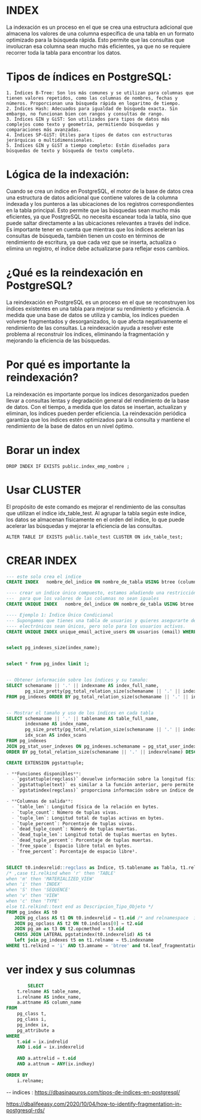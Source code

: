 

# INDEX
La indexación es un proceso en el que se crea una estructura adicional que almacena los valores de una columna específica de una tabla en un formato optimizado para la búsqueda rápida. Esto permite que las consultas que involucran esa columna sean mucho más eficientes, ya que no se requiere recorrer toda la tabla para encontrar los datos.

# Tipos de índices en PostgreSQL:
    1. Índices B-Tree: Son los más comunes y se utilizan para columnas que tienen valores repetidos, como las columnas de nombres, fechas y números. Proporcionan una búsqueda rápida en logaritmo de tiempo.
    2. Índices Hash: Adecuados para igualdad de búsqueda exacta. Sin embargo, no funcionan bien con rangos y consultas de rango.
    3. Índices GIN y GiST: Son utilizados para tipos de datos más complejos como texto y geometría, permitiendo búsquedas y comparaciones más avanzadas.
    4. Índices SP-GiST: Útiles para tipos de datos con estructuras jerárquicas o multidimensionales.
    5. Índices GIN y GiST a tiempo completo: Están diseñados para búsquedas de texto y búsqueda de texto completo.


# Lógica de la indexación:
Cuando se crea un índice en PostgreSQL, el motor de la base de datos crea una estructura de datos adicional que contiene valores de la columna indexada y los punteros a las ubicaciones de los registros correspondientes en la tabla principal. Esto permite que las búsquedas sean mucho más eficientes, ya que PostgreSQL no necesita escanear toda la tabla, sino que puede saltar directamente a las ubicaciones relevantes a través del índice.
Es importante tener en cuenta que mientras que los índices aceleran las consultas de búsqueda, también tienen un costo en términos de rendimiento de escritura, ya que cada vez que se inserta, actualiza o elimina un registro, el índice debe actualizarse para reflejar esos cambios.



# ¿Qué es la reindexación en PostgreSQL?
La reindexación en PostgreSQL es un proceso en el que se reconstruyen los índices existentes en una tabla para mejorar su rendimiento y eficiencia. A medida que una base de datos se utiliza y cambia, los índices pueden volverse fragmentados y desorganizados, lo que afecta negativamente el rendimiento de las consultas. La reindexación ayuda a resolver este problema al reconstruir los índices, eliminando la fragmentación y mejorando la eficiencia de las búsquedas.

# Por qué es importante la reindexación?
La reindexación es importante porque los índices desorganizados pueden llevar a consultas lentas y degradación general del rendimiento de la base de datos. Con el tiempo, a medida que los datos se insertan, actualizan y eliminan, los índices pueden perder eficiencia. La reindexación periódica garantiza que los índices estén optimizados para la consulta y mantiene el rendimiento de la base de datos en un nivel óptimo.

# Borar un index
	DROP INDEX IF EXISTS public.index_emp_nombre ;


# Usar CLUSTER
El propósito de este comando es mejorar el rendimiento de las consultas que utilizan el índice idx_table_test. Al agrupar la tabla según este índice, los datos se almacenan físicamente en el orden del índice, lo que puede acelerar las búsquedas y mejorar la eficiencia de las consultas.

	ALTER TABLE IF EXISTS public.table_test CLUSTER ON idx_table_test;

# CREAR INDEX 
```SQL
--- este solo crea el indice 
CREATE INDEX   nombre_del_indice ON nombre_de_tabla USING btree (columna1, columna2, ...);

---- crear un índice único compuesto, estamos añadiendo una restricción (constraint) a la tabla,
---  para que los valores de las columnas no sean iguales 
CREATE UNIQUE INDEX   nombre_del_indice ON nombre_de_tabla USING btree (columna1, columna2, ...);

---- Ejemplo 1: Índice Único Condicional
--- Supongamos que tienes una tabla de usuarios y quieres asegurarte de que los correos 
---- electrónicos sean únicos, pero solo para los usuarios activos.
CREATE UNIQUE INDEX unique_email_active_users ON usuarios (email) WHERE activo = true;

```

```SQL

select pg_indexes_size(index_name);


select * from pg_index limit 1;


-- Obtener información sobre los índices y su tamaño:
SELECT schemaname || '.' || indexname AS index_full_name,
       pg_size_pretty(pg_total_relation_size(schemaname || '.' || indexname)) AS size
FROM pg_indexes ORDER BY pg_total_relation_size(schemaname || '.' || indexname) DESC;


-- Mostrar el tamaño y uso de los índices en cada tabla
SELECT schemaname || '.' || tablename AS table_full_name,
       indexname AS index_name,
       pg_size_pretty(pg_total_relation_size(schemaname || '.' || indexrelname)) AS index_size,
       idx_scan AS index_scans
FROM pg_indexes
JOIN pg_stat_user_indexes ON pg_indexes.schemaname = pg_stat_user_indexes.schemaname AND pg_indexes.indexrelname = pg_stat_user_indexes.indexrelname
ORDER BY pg_total_relation_size(schemaname || '.' || indexrelname) DESC;
```

```SQL
CREATE EXTENSION pgstattuple;

- **Funciones disponibles**:
  - `pgstattuple(regclass)` devuelve información sobre la longitud física de una relación, el porcentaje de tuplas "muertas" y otros datos relevantes. Esto puede ayudarte a determinar si es necesario realizar un vaciado de la tabla¹.
  - `pgstattuple(text)` es similar a la función anterior, pero permite especificar la relación de destino como texto. Sin embargo, esta función quedará obsoleta en futuras versiones¹.
  - `pgstatindex(regclass)` proporciona información sobre un índice de árbol B¹.

- **Columnas de salida**:
  - `table_len`: Longitud física de la relación en bytes.
  - `tuple_count`: Número de tuplas vivas.
  - `tuple_len`: Longitud total de tuplas activas en bytes.
  - `tuple_percent`: Porcentaje de tuplas vivas.
  - `dead_tuple_count`: Número de tuplas muertas.
  - `dead_tuple_len`: Longitud total de tuplas muertas en bytes.
  - `dead_tuple_percent`: Porcentaje de tuplas muertas.
  - `free_space`: Espacio libre total en bytes.
  - `free_percent`: Porcentaje de espacio libre¹.


SELECT t0.indexrelid::regclass as Indice, t5.tablename as Tabla, t1.reltuples as Registros, t4.leaf_fragmentation as Porcentaje_Fragmentacion 
/* ,case t1.relkind when 'r' then 'TABLE'
when 'm' then 'MATERIALIZED_VIEW'
when 'i' then 'INDEX'
when 'S' then 'SEQUENCE'
when 'v' then 'VIEW'
when 'c' then 'TYPE'
else t1.relkind::text end as Descripcion_Tipo_Objeto */ 
FROM pg_index AS t0
   JOIN pg_class AS t1 ON t0.indexrelid = t1.oid /* and relnamespace  in( SELECT oid   FROM pg_namespace  WHERE nspname = 'public') */ 
   JOIN pg_opclass AS t2 ON t0.indclass[0] = t2.oid
   JOIN pg_am as t3 ON t2.opcmethod = t3.oid
   CROSS JOIN LATERAL pgstatindex(t0.indexrelid) AS t4
   left join pg_indexes t5 on t1.relname = t5.indexname
WHERE t1.relkind = 'i' AND t3.amname = 'btree' and t4.leaf_fragmentation >=0
```

# ver index y sus columnas 
```sql
		SELECT
    t.relname AS table_name,
    i.relname AS index_name,
    a.attname AS column_name
FROM
    pg_class t,
    pg_class i,
    pg_index ix,
    pg_attribute a
WHERE
    t.oid = ix.indrelid
    AND i.oid = ix.indexrelid
	
    AND a.attrelid = t.oid
    AND a.attnum = ANY(ix.indkey)
 
ORDER BY
    i.relname;

```

-- indices : 
https://dbasinapuros.com/tipos-de-indices-en-postgresql/

https://dbalifeeasy.com/2020/10/04/how-to-identify-fragmentation-in-postgresql-rds/ 
